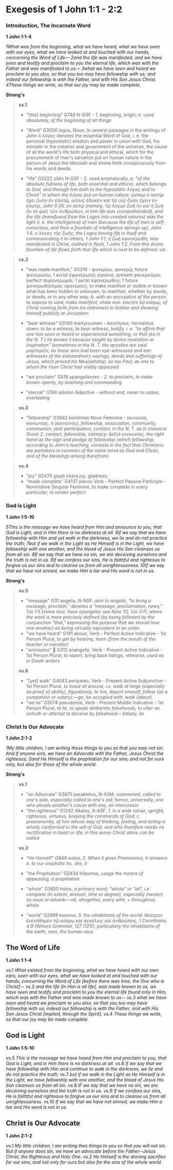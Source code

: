 # Exegesis of 1 John 1:1 - 2:2

### Introduction, The Incarnate Word
**1 John 1:1-4**

*1What was from the beginning, what we have heard, what we have seen with our eyes, what we have looked at and touched with our hands, concerning the Word of Life— 2and the life was manifested, and we have seen and testify and proclaim to you the eternal life, which was with the Father and was manifested to us— 3what we have seen and heard we proclaim to you also, so that you too may have fellowship with us; and indeed our fellowship is with the Father, and with His Son Jesus Christ. 4These things we write, so that our joy may be made complete.*

**Strong's**

> **vs.1**
> - "[the] beginning" G746 N-GSF - 1. beginning, origin;
> *a. used absolutely, of the beginning of all things*
>
> - "Word" G3056 logos, Noun, In several passages in the writings of John ὁ λόγος denotes the essential Word of God, i. e. the personal (hypostatic) wisdom and power in union with God, his minister in the creation and government of the universe, the cause of all the world's life both physical and ethical, which for the procurement of man's salvation put on human nature in the person of Jesus the Messiah and shone forth conspicuously from his words and deeds:
> 
> - "life" G2222 zōēs N-GSF - 2. used emphatically,
> *a. "of the absolute fullness of life, both essential and ethical, which belongs to God, and through him both to the hypostatic λόγος and to Christ" in whom the λόγος put on human nature: ὥσπερ ὁ πατήρ ἔχει ζωήν ἐν ἑαυτῷ, οὕτως ἔδωκεν καί τῷ υἱῷ ζωήν ἔχειν ἐν ἑαυτῷ, John 5:26; ἐν αὐτῷ (namely, τῷ λόγῳ) ζωή ἦν καί ἡ ζωή ἦν τό φῶς τῶν ἀνθρώπων, in him life was (comprehended), and the life (transfused from the Logos into created natures) was the light (i. e. the intelligence) of men (because the life of men is self-conscious, and thus a fountain of intelligence springs up), John 1:4; ὁ λόγος τῆς ζωῆς, the Logos having life in itself and communicating it to others, 1 John 1:1; ἡ ζωή ἐφανερώθη, was manifested in Christ, clothed in flesh, 1 John 1:2. From this divine fountain of life flows forth that life which is next to be defined: viz.*

> **vs.2**
> - "was made manifest," G5319 - φανερόω, φανερῷ; future φανερώσω; 1 aorist ἐφανέρωσά; passive, present φανεροῦμαι; perfect πεφανερωμαι; 1 aorist ἐφανερωθην; 1 future φανερωθήσομαι; (φανερός); to make manifest or visible or known what has been hidden or unknown, to manifest, whether by words, or deeds, or in any other way;
> *b. with an accusative of the person, to expose to view, make manifest, show one: ἑαυτόν τῷ κόσμῳ, of Christ coming forth from his retirement in Galilee and showing himself publicly at Jerusalem*
>
> - "bear witness" G3140 martyroumen - *Aeschylus, Herodotus down; to be a witness, to bear witness, testify, i. e. "to affirm that one has seen or heard or experienced something, or that (so in the N. T.) he knows it because taught by divine revelation or inspiration" (sometimes in the N. T. the apostles are said μαρτυρεῖν, as those wire had been eye-witnesses and ear-witnesses of the extraordinary sayings, deeds and sufferings of Jesus, which proved his Messiahship; so too Paul, as one to whom the risen Christ had visibly appeared*
>
> - "we proclaim" G518 apangellomen - *2. to proclaim, to make known openly, by teaching and commanding*
>
> - "eternal" G166 aiōnion Adjective - *without end, never to cease, everlasting*

> **vs.3**
> - "fellowship" G2842 koinōnian Noun Feminine - *κοινωνία, κοινωνίας, ἡ (κοινωνός), fellowship, association, community, communion, joint participation, contact; in the N. T. as in classical Greek*
> *2. contact, fellowship, intimacy: δεξιά κοινωνίας, the right hand as the sign and pledge of fellowship (which fellowship, according to John's teaching, consists in the fact that Christians are partakers in common of the same mind as God and Christ, and of the blessings arising therefrom)*

> **vs.4**
> - "joy" G5479 χαρά chara joy, gladness;
> - "made complete" G4137 pleroo Verb - Perfect Passive Participle - Nominative Singular Feminine, *to make complete in every particular; to render perfect:*

### God is Light
**1 John 1:5-10**

*5This is the message we have heard from Him and announce to you, that God is Light, and in Him there is no darkness at all. 6If we say that we have fellowship with Him and yet walk in the darkness, we lie and do not practice the truth; 7but if we walk in the Light as He Himself is in the Light, we have fellowship with one another, and the blood of Jesus His Son cleanses us from all sin. 8If we say that we have no sin, we are deceiving ourselves and the truth is not in us. 9If we confess our sins, He is faithful and righteous to forgive us our sins and to cleanse us from all unrighteousness. 10If we say that we have not sinned, we make Him a liar and His word is not in us.*

**Strong's**
> **vs.5**
> - "message" G31 angelia, N-NSF, *akin to angello, "to bring a message, proclaim," denotes a "message, proclamation, news," 1Jo 1:5 [some mss. have epangelia: see Note 1)]; 1Jo 3:11, where the word is more precisely defined (by being followed by the conjunction "that," expressing the purpose that we should love one another) as being virtually equivalent to an order.*
> - "we have heard" G191 akouo, Verb - Perfect Active Indicative - 1st Person Plural, *to get by hearinq, learn (from the mouth of the teacher or narrator)*
> - "announce" 📣 G312 anangello, Verb - Present Active Indicative - 1st Person Plural, *to report, bring back tidings, rehearse, used as in Greek writers*
>
> **vs.6**
> - "[yet] walk" G4043 peripateo, Verb - Present Active Subjunctive - 1st Person Plural, *to tread all around, i.e. walk at large (especially as proof of ability); figuratively, to live, deport oneself, follow (as a companion or votary):—go, be occupied with, walk (about).*
> - "we lie" G5574 pseudomai, Verb - Present Middle Indicative - 1st Person Plural, *to lie, to speak deliberate falsehoods, to utter an untruth or attempt to deceive by falsehood:—falsely, lie.*

### Christ Is Our Advocate
**1 John 2:1-2**

*1My little children, I am writing these things to you so that you may not sin. And if anyone sins, we have an Advocate with the Father, Jesus Christ the righteous; 2and He Himself is the propitiation for our sins; and not for ours only, but also for those of the whole world.*

**Strong's**
> **vs.1**
> - "an Advocate" G3875 parakletos, N-ASM, *summoned, called to one's side, especially called to one's aid; hence, universally, one who pleads another's cause with one, an intercessor*
> - "the righteous" G1342 dikaios, A-ASF, *1. in a wide sense, upright, righteous, virtuous, keeping the commands of God;*
> *c. preeminently, of him whose way of thinking, feeling, and acting is wholly conformed to the will of God, and who therefore needs no rectification in heart or life; in this sense Christ alone can be called*
>
> **vs.2**
> - "He Himself" G846 autos, *2. When it gives Prominence, it answers*
> *a. to our emphatic he, she, it*
>
> - "the Propitiation" G2434 hilasmos, *usage the means of appeasing, a propitiation*
> - "whole" G3650 holos, *a primary word; "whole" or "all", i.e. complete (in extent, amount, time or degree), especially (neuter) as noun or adverb:—all, altogether, every whit, + throughout, whole.*
> - "world" G2889 kosmos, *5. the inhabitants of the world: θέατρον ἐγενήθημεν τῷ κόσμῳ καί ἀγγέλοις καί ἀνθρώποις, 1 Corinthians 4:9 (Winers Grammar, 127 (121)); particularly the inhabitants of the earth, men, the human race*

## The Word of Life
**1 John 1:1-4**

vs.1 *What existed from the beginning, what we have heard with our own ears, seen with our eyes, what we have looked at and touched with our hands, concerning the Word of Life [before there was time, the One who is Christ]--* vs.2 *and the life [In Him is all life], was made known to us, we have seen and testify and proclaim to you the eternal life found only in Him, which was with the Father and was made known to us--*
vs.3 *what we have seen and heard we proclaim to you also, so that you too may have fellowship with us; indeed our fellowship is with the Father, and with His Son Jesus Christ [implied, through the Spirit].*
vs.4 *These things we write, so that our joy may be made complete*

## God is Light
**1 John 1:5-10**

vs.5 *This is the message we have heard from Him and proclaim to you, that God is Light, and in Him there is no darkness at all.*
vs.6 *If we say that we have fellowship with Him and continue to walk in the darkness, we lie and do not practice the truth;*
vs.7 *but if we walk in the Light as He Himself is in the Light, we have fellowship with one another, and the blood of Jesus His Son cleanses us from all sin.*
vs.8 *IF we say that we have no sin, we are deceiving ourselves and the truth is not in us.*
vs.9 *If we confess our sins, He is faithful and righteous to forgive us our sins and to cleanse us from all unrighteousness.*
vs.10 *If we say that we have not sinned, we make Him a liar and His word is not in us.*

## Christ is Our Advocate
**1 John 2:1-2**

vs.1 *My little children, I am writing thes things to you so that you will not sin. But if anyone does sin, we have an advocate before the Father--Jesus Christ, the Righteous and Holy One.*
vs.2 *He Himself is the atoning sacrifiec for our sins, and not only for ours but also for the sins of the whole world.*
